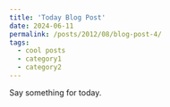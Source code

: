 ```yaml
---
title: 'Today Blog Post'
date: 2024-06-11
permalink: /posts/2012/08/blog-post-4/
tags:
  - cool posts
  - category1
  - category2
---
```


Say something for today.

